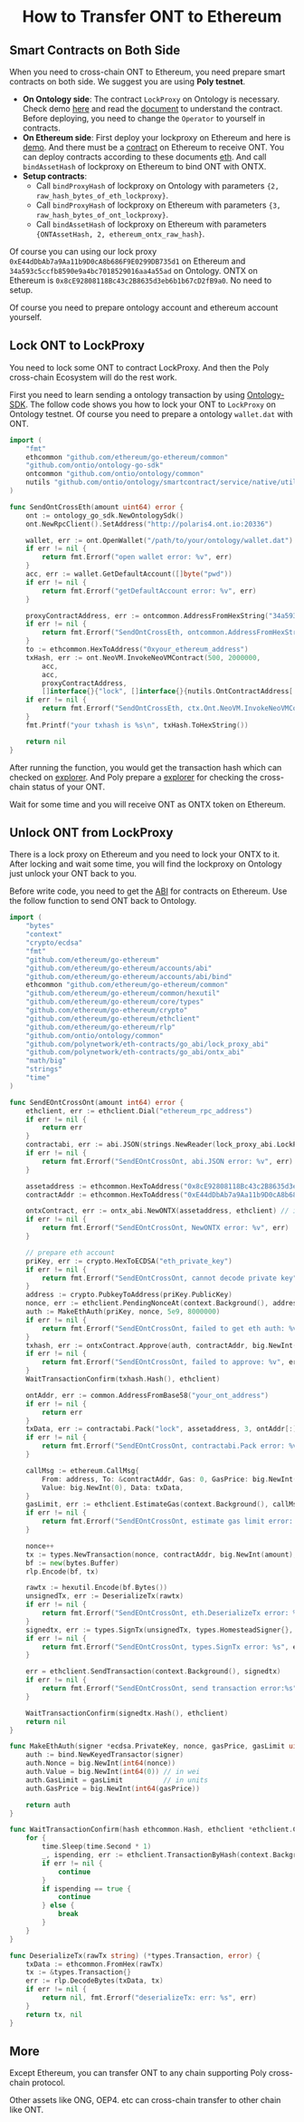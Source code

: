 



<h1 align=center>How to Transfer ONT to Ethereum</h1>

## Smart Contracts on Both Side

When you need to cross-chain ONT to Ethereum, you need prepare smart contracts on both side. We suggest you are using **Poly testnet**.

- **On Ontology side**: The contract `LockProxy` on Ontology is necessary. Check demo [here](https://github.com/polynetwork/ont-contracts/blob/master/contracts/core/lockproxy/lock_proxy.py)  and read the [document](../ont/How_to_new_cross_chain_asset.md) to understand the contract. Before deploying, you need to change the `Operator` to yourself in contracts. 
- **On Ethereum side**: First deploy your lockproxy on Ethereum and here is [demo](https://github.com/polynetwork/eth-contracts/blob/master/contracts/core/lock_proxy/LockProxyPip1.sol). And there must be a [contract](https://github.com/polynetwork/eth-contracts/tree/master/contracts/core/assets/ont) on Ethereum to receive ONT. You can deploy contracts according to these documents [eth](../eth/how_to_deploy_crosschain_on_ethereum.md).  And call `bindAssetHash` of lockproxy on Ethereum to bind ONT with ONTX. 
- **Setup contracts**: 
  - Call `bindProxyHash` of lockproxy on Ontology with parameters `{2, raw_hash_bytes_of_eth_lockproxy}`. 
  - Call `bindProxyHash` of lockproxy on Ethereum with parameters `{3, raw_hash_bytes_of_ont_lockproxy}`.
  - Call `bindAssetHash` of lockproxy on Ethereum with parameters `{ONTAssetHash, 2, ethereum_ontx_raw_hash}`.

Of course you can using our lock proxy `0xE44dDbAb7a9Aa11b9D0cA8b686F9E0299DB735d1` on Ethereum and `34a593c5ccfb8590e9a4bc7018529016aa4a55ad` on Ontology. ONTX on Ethereum is `0x8cE92808118Bc43c2B8635d3eb6b1b67cD2fB9a0`. No need to setup.

Of course you need to prepare ontology account and ethereum account yourself.

## Lock ONT to LockProxy

You need to lock some ONT to contract LockProxy. And then the Poly cross-chain Ecosystem will do the rest work. 

First you need to learn sending a ontology transaction by using [Ontology-SDK](https://github.com/ontio/ontology-go-sdk).  The follow code shows you how to lock your ONT to `LockProxy` on Ontology testnet. Of course you need to prepare a ontology `wallet.dat` with ONT.

```go
import (
	"fmt"
	ethcommon "github.com/ethereum/go-ethereum/common"
	"github.com/ontio/ontology-go-sdk"
	ontcommon "github.com/ontio/ontology/common"
	nutils "github.com/ontio/ontology/smartcontract/service/native/utils"
)

func SendOntCrossEth(amount uint64) error {
	ont := ontology_go_sdk.NewOntologySdk()
	ont.NewRpcClient().SetAddress("http://polaris4.ont.io:20336")

	wallet, err := ont.OpenWallet("/path/to/your/ontology/wallet.dat")
	if err != nil {
		return fmt.Errorf("open wallet error: %v", err)
	}
	acc, err := wallet.GetDefaultAccount([]byte("pwd"))
	if err != nil {
		return fmt.Errorf("getDefaultAccount error: %v", err)
	}

	proxyContractAddress, err := ontcommon.AddressFromHexString("34a593c5ccfb8590e9a4bc7018529016aa4a55ad") // lockproxy on Ontology
	if err != nil {
		return fmt.Errorf("SendOntCrossEth, ontcommon.AddressFromHexString error: %s", err)
	}
	to := ethcommon.HexToAddress("0xyour_ethereum_address")
	txHash, err := ont.NeoVM.InvokeNeoVMContract(500, 2000000,
		acc,
		acc,
		proxyContractAddress,
		[]interface{}{"lock", []interface{}{nutils.OntContractAddress[:], acc.Address[:], 2, to, amount}})
	if err != nil {
		return fmt.Errorf("SendOntCrossEth, ctx.Ont.NeoVM.InvokeNeoVMContract error: %s", err)
	}
	fmt.Printf("your txhash is %s\n", txHash.ToHexString())

	return nil
}
```

After running the function, you would get the transaction hash which can checked on [explorer](https://explorer.ont.io/testnet). And Poly prepare a [explorer](http://explorer.poly.network/testnet/) for checking the cross-chain status  of your ONT.

Wait for some time and you will receive ONT as ONTX token on Ethereum.

## Unlock ONT from LockProxy

There is a lock proxy on Ethereum and you need to lock your ONTX to it. After locking and wait some time, you will find the lockproxy on Ontology just unlock your ONT back to you.

Before write code, you need to get the [ABI](https://github.com/polynetwork/eth-contracts/tree/master/go_abi) for contracts on Ethereum. Use the follow function to send ONT back to Ontology.

```go
import (
	"bytes"
	"context"
	"crypto/ecdsa"
	"fmt"
	"github.com/ethereum/go-ethereum"
	"github.com/ethereum/go-ethereum/accounts/abi"
	"github.com/ethereum/go-ethereum/accounts/abi/bind"
	ethcommon "github.com/ethereum/go-ethereum/common"
	"github.com/ethereum/go-ethereum/common/hexutil"
	"github.com/ethereum/go-ethereum/core/types"
	"github.com/ethereum/go-ethereum/crypto"
	"github.com/ethereum/go-ethereum/ethclient"
	"github.com/ethereum/go-ethereum/rlp"
	"github.com/ontio/ontology/common"
	"github.com/polynetwork/eth-contracts/go_abi/lock_proxy_abi"
	"github.com/polynetwork/eth-contracts/go_abi/ontx_abi"
	"math/big"
	"strings"
	"time"
)

func SendEOntCrossOnt(amount int64) error {
	ethclient, err := ethclient.Dial("ethereum_rpc_address")
	if err != nil {
		return err
	}
	contractabi, err := abi.JSON(strings.NewReader(lock_proxy_abi.LockProxyABI)) // import ABI code for this
	if err != nil {
		return fmt.Errorf("SendEOntCrossOnt, abi.JSON error: %v", err)
	}

	assetaddress := ethcommon.HexToAddress("0x8cE92808118Bc43c2B8635d3eb6b1b67cD2fB9a0") // ONTX
	contractAddr := ethcommon.HexToAddress("0xE44dDbAb7a9Aa11b9D0cA8b686F9E0299DB735d1") // lockproxy on Ethereum

	ontxContract, err := ontx_abi.NewONTX(assetaddress, ethclient) // import ABI code for this
	if err != nil {
		return fmt.Errorf("SendEOntCrossOnt, NewONTX error: %v", err)
	}

	// prepare eth account
	priKey, err := crypto.HexToECDSA("eth_private_key")
	if err != nil {
		return fmt.Errorf("SendEOntCrossOnt, cannot decode private key")
	}
	address := crypto.PubkeyToAddress(priKey.PublicKey)
	nonce, err := ethclient.PendingNonceAt(context.Background(), address)
	auth := MakeEthAuth(priKey, nonce, 5e9, 8000000)
	if err != nil {
		return fmt.Errorf("SendEOntCrossOnt, failed to get eth auth: %v", err)
	}
	txhash, err := ontxContract.Approve(auth, contractAddr, big.NewInt(amount)) // you need approving ONTX to lockproxy first
	if err != nil {
		return fmt.Errorf("SendEOntCrossOnt, failed to approve: %v", err)
	}
	WaitTransactionConfirm(txhash.Hash(), ethclient)

	ontAddr, err := common.AddressFromBase58("your_ont_address")
	if err != nil {
		return err
	}
	txData, err := contractabi.Pack("lock", assetaddress, 3, ontAddr[:], big.NewInt(int64(amount)))
	if err != nil {
		return fmt.Errorf("SendEOntCrossOnt, contractabi.Pack error: %v", err)
	}

	callMsg := ethereum.CallMsg{
		From: address, To: &contractAddr, Gas: 0, GasPrice: big.NewInt(5e9),
		Value: big.NewInt(0), Data: txData,
	}
	gasLimit, err := ethclient.EstimateGas(context.Background(), callMsg)
	if err != nil {
		return fmt.Errorf("SendEOntCrossOnt, estimate gas limit error: %s", err.Error())
	}

	nonce++
	tx := types.NewTransaction(nonce, contractAddr, big.NewInt(amount), gasLimit, big.NewInt(5e9), txData)
	bf := new(bytes.Buffer)
	rlp.Encode(bf, tx)

	rawtx := hexutil.Encode(bf.Bytes())
	unsignedTx, err := DeserializeTx(rawtx)
	if err != nil {
		return fmt.Errorf("SendEOntCrossOnt, eth.DeserializeTx error: %s", err.Error())
	}
	signedtx, err := types.SignTx(unsignedTx, types.HomesteadSigner{}, priKey)
	if err != nil {
		return fmt.Errorf("SendEOntCrossOnt, types.SignTx error: %s", err.Error())
	}

	err = ethclient.SendTransaction(context.Background(), signedtx)
	if err != nil {
		return fmt.Errorf("SendEOntCrossOnt, send transaction error:%s", err.Error())
	}

	WaitTransactionConfirm(signedtx.Hash(), ethclient)
	return nil
}

func MakeEthAuth(signer *ecdsa.PrivateKey, nonce, gasPrice, gasLimit uint64) *bind.TransactOpts {
	auth := bind.NewKeyedTransactor(signer)
	auth.Nonce = big.NewInt(int64(nonce))
	auth.Value = big.NewInt(int64(0)) // in wei
	auth.GasLimit = gasLimit          // in units
	auth.GasPrice = big.NewInt(int64(gasPrice))

	return auth
}

func WaitTransactionConfirm(hash ethcommon.Hash, ethclient *ethclient.Client) {
	for {
		time.Sleep(time.Second * 1)
		_, ispending, err := ethclient.TransactionByHash(context.Background(), hash)
		if err != nil {
			continue
		}
		if ispending == true {
			continue
		} else {
			break
		}
	}
}

func DeserializeTx(rawTx string) (*types.Transaction, error) {
	txData := ethcommon.FromHex(rawTx)
	tx := &types.Transaction{}
	err := rlp.DecodeBytes(txData, tx)
	if err != nil {
		return nil, fmt.Errorf("deserializeTx: err: %s", err)
	}
	return tx, nil
}

```

## More

Except Ethereum, you can transfer ONT to any chain supporting Poly cross-chain protocol. 

Other assets like ONG, OEP4. etc can cross-chain transfer to other chain like ONT.